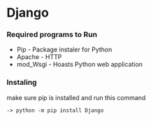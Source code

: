 # Django
### Required programs to Run
  - Pip - Package instaler for Python
  - Apache - HTTP
  - mod_Wsgi - Hoasts Python web application

### Instaling
  make sure pip is installed and run this command
```
-> python -m pip install Django
```
